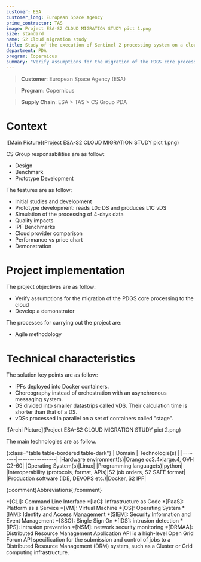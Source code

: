 ```yaml
---
customer: ESA
customer_long: European Space Agency
prime_contractor: TAS
image: Project ESA-S2 CLOUD MIGRATION STUDY pict 1.png
size: standard
name: S2 Cloud migration study
title: Study of the execution of Sentinel 2 processing system on a cloud infrastructure
department: PDA
program: Copernicus
summary: "Verify assumptions for the migration of the PDGS core processing to the cloud. Develop a demonstrator"
---
```


> __Customer__\: European Space Agency (ESA)

> __Program__\: Copernicus

> __Supply Chain__\: ESA > TAS >  CS Group PDA


# Context


![Main Picture](Project ESA-S2 CLOUD MIGRATION STUDY pict 1.png)

CS Group responsabilities are as follow:
* Design
* Benchmark
* Prototype Development


The features are as follow:
* Initial studies and development
* Prototype development: reads L0c DS and produces L1C vDS
* Simulation of the processing of 4-days data
* Quality impacts
* IPF Benchmarks
* Cloud provider comparison
* Performance vs price chart
* Demonstration

# Project implementation

The project objectives are as follow:
* Verify assumptions for the migration of the PDGS core processing to the cloud 
* Develop a demonstrator

The processes for carrying out the project are:
* Agile methodology

# Technical characteristics

The solution key points are as follow:
* IPFs deployed into Docker containers.
* Choreography instead of orchestration with an asynchronous messaging system.
* DS divided into smaller datastrips called vDS. Their calculation time is shorter than that of a DS.
* vDSs processed in parallel on a set of containers called "stage".

![Archi Picture](Project ESA-S2 CLOUD MIGRATION STUDY pict 2.png)

The main technologies are as follow.

{:class="table table-bordered table-dark"}
| Domain | Technologie(s) |
|--------|----------------|
|Hardware environment(s)|Orange cc3.4xlarge.4, OVH C2-60|
|Operating System(s)|Linux|
|Programming language(s)|python|
|Interoperability (protocols, format, APIs)|S2 job orders, S2 SAFE format|
|Production software (IDE, DEVOPS etc.)|Docker, S2 IPF|



{::comment}Abbreviations{:/comment}

*[CLI]: Command Line Interface
*[IaC]: Infrastructure as Code
*[PaaS]: Platform as a Service
*[VM]: Virtual Machine
*[OS]: Operating System
*[IAM]: Identity and Access Management
*[SIEM]: Security Information and Event Management
*[SSO]: Single Sign On
*[IDS]: intrusion detection
*[IPS]: intrusion prevention
*[NSM]: network security monitoring
*[DRMAA]: Distributed Resource Management Application API is a high-level Open Grid Forum API specification for the submission and control of jobs to a Distributed Resource Management (DRM) system, such as a Cluster or Grid computing infrastructure.
